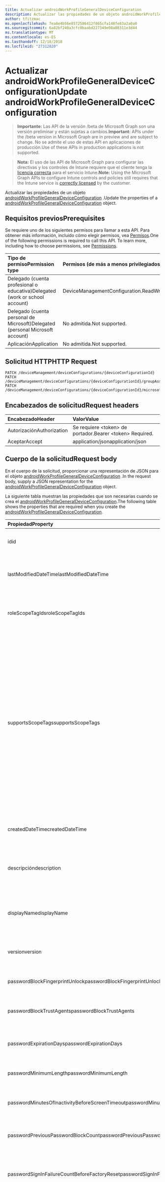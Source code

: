 ```yaml
---
title: Actualizar androidWorkProfileGeneralDeviceConfiguration
description: Actualizar las propiedades de un objeto androidWorkProfileGeneralDeviceConfiguration.
author: tfitzmac
ms.openlocfilehash: 7ea8e4b56e8572586412f865cfa148fe83a2a0a0
ms.sourcegitcommit: 6a82bf240a3cfc0baabd227349e08a08311e3d44
ms.translationtype: MT
ms.contentlocale: es-ES
ms.lasthandoff: 12/18/2018
ms.locfileid: "27312820"
---
```

# <a name="update-androidworkprofilegeneraldeviceconfiguration"></a><span data-ttu-id="ef90d-103">Actualizar androidWorkProfileGeneralDeviceConfiguration</span><span class="sxs-lookup"><span data-stu-id="ef90d-103">Update androidWorkProfileGeneralDeviceConfiguration</span></span>

> <span data-ttu-id="ef90d-104">**Importante:** Las API de la versión /beta de Microsoft Graph son una versión preliminar y están sujetas a cambios.</span><span class="sxs-lookup"><span data-stu-id="ef90d-104">**Important:** APIs under the /beta version in Microsoft Graph are in preview and are subject to change.</span></span> <span data-ttu-id="ef90d-105">No se admite el uso de estas API en aplicaciones de producción.</span><span class="sxs-lookup"><span data-stu-id="ef90d-105">Use of these APIs in production applications is not supported.</span></span>

> <span data-ttu-id="ef90d-106">**Nota:** El uso de las API de Microsoft Graph para configurar las directivas y los controles de Intune requiere que el cliente tenga la [licencia correcta](https://go.microsoft.com/fwlink/?linkid=839381) para el servicio Intune.</span><span class="sxs-lookup"><span data-stu-id="ef90d-106">**Note:** Using the Microsoft Graph APIs to configure Intune controls and policies still requires that the Intune service is [correctly licensed](https://go.microsoft.com/fwlink/?linkid=839381) by the customer.</span></span>

<span data-ttu-id="ef90d-107">Actualizar las propiedades de un objeto [androidWorkProfileGeneralDeviceConfiguration](../resources/intune-deviceconfig-androidworkprofilegeneraldeviceconfiguration.md) .</span><span class="sxs-lookup"><span data-stu-id="ef90d-107">Update the properties of a [androidWorkProfileGeneralDeviceConfiguration](../resources/intune-deviceconfig-androidworkprofilegeneraldeviceconfiguration.md) object.</span></span>
## <a name="prerequisites"></a><span data-ttu-id="ef90d-108">Requisitos previos</span><span class="sxs-lookup"><span data-stu-id="ef90d-108">Prerequisites</span></span>
<span data-ttu-id="ef90d-p102">Se requiere uno de los siguientes permisos para llamar a esta API. Para obtener más información, incluido cómo elegir permisos, vea [Permisos](/graph/permissions-reference).</span><span class="sxs-lookup"><span data-stu-id="ef90d-p102">One of the following permissions is required to call this API. To learn more, including how to choose permissions, see [Permissions](/graph/permissions-reference).</span></span>

|<span data-ttu-id="ef90d-111">Tipo de permiso</span><span class="sxs-lookup"><span data-stu-id="ef90d-111">Permission type</span></span>|<span data-ttu-id="ef90d-112">Permisos (de más a menos privilegiados)</span><span class="sxs-lookup"><span data-stu-id="ef90d-112">Permissions (from most to least privileged)</span></span>|
|:---|:---|
|<span data-ttu-id="ef90d-113">Delegado (cuenta profesional o educativa)</span><span class="sxs-lookup"><span data-stu-id="ef90d-113">Delegated (work or school account)</span></span>|<span data-ttu-id="ef90d-114">DeviceManagementConfiguration.ReadWrite.All</span><span class="sxs-lookup"><span data-stu-id="ef90d-114">DeviceManagementConfiguration.ReadWrite.All</span></span>|
|<span data-ttu-id="ef90d-115">Delegado (cuenta personal de Microsoft)</span><span class="sxs-lookup"><span data-stu-id="ef90d-115">Delegated (personal Microsoft account)</span></span>|<span data-ttu-id="ef90d-116">No admitida.</span><span class="sxs-lookup"><span data-stu-id="ef90d-116">Not supported.</span></span>|
|<span data-ttu-id="ef90d-117">Aplicación</span><span class="sxs-lookup"><span data-stu-id="ef90d-117">Application</span></span>|<span data-ttu-id="ef90d-118">No admitida.</span><span class="sxs-lookup"><span data-stu-id="ef90d-118">Not supported.</span></span>|

## <a name="http-request"></a><span data-ttu-id="ef90d-119">Solicitud HTTP</span><span class="sxs-lookup"><span data-stu-id="ef90d-119">HTTP Request</span></span>
<!-- {
  "blockType": "ignored"
}
-->
``` http
PATCH /deviceManagement/deviceConfigurations/{deviceConfigurationId}
PATCH /deviceManagement/deviceConfigurations/{deviceConfigurationId}/groupAssignments/{deviceConfigurationGroupAssignmentId}/deviceConfiguration
PATCH /deviceManagement/deviceConfigurations/{deviceConfigurationId}/microsoft.graph.windowsDomainJoinConfiguration/networkAccessConfigurations/{deviceConfigurationId}
```

## <a name="request-headers"></a><span data-ttu-id="ef90d-120">Encabezados de solicitud</span><span class="sxs-lookup"><span data-stu-id="ef90d-120">Request headers</span></span>
|<span data-ttu-id="ef90d-121">Encabezado</span><span class="sxs-lookup"><span data-stu-id="ef90d-121">Header</span></span>|<span data-ttu-id="ef90d-122">Valor</span><span class="sxs-lookup"><span data-stu-id="ef90d-122">Value</span></span>|
|:---|:---|
|<span data-ttu-id="ef90d-123">Autorización</span><span class="sxs-lookup"><span data-stu-id="ef90d-123">Authorization</span></span>|<span data-ttu-id="ef90d-124">Se requiere &lt;token&gt; de portador.</span><span class="sxs-lookup"><span data-stu-id="ef90d-124">Bearer &lt;token&gt; Required.</span></span>|
|<span data-ttu-id="ef90d-125">Aceptar</span><span class="sxs-lookup"><span data-stu-id="ef90d-125">Accept</span></span>|<span data-ttu-id="ef90d-126">application/json</span><span class="sxs-lookup"><span data-stu-id="ef90d-126">application/json</span></span>|

## <a name="request-body"></a><span data-ttu-id="ef90d-127">Cuerpo de la solicitud</span><span class="sxs-lookup"><span data-stu-id="ef90d-127">Request body</span></span>
<span data-ttu-id="ef90d-128">En el cuerpo de la solicitud, proporcionar una representación de JSON para el objeto [androidWorkProfileGeneralDeviceConfiguration](../resources/intune-deviceconfig-androidworkprofilegeneraldeviceconfiguration.md) .</span><span class="sxs-lookup"><span data-stu-id="ef90d-128">In the request body, supply a JSON representation for the [androidWorkProfileGeneralDeviceConfiguration](../resources/intune-deviceconfig-androidworkprofilegeneraldeviceconfiguration.md) object.</span></span>

<span data-ttu-id="ef90d-129">La siguiente tabla muestran las propiedades que son necesarias cuando se crea el [androidWorkProfileGeneralDeviceConfiguration](../resources/intune-deviceconfig-androidworkprofilegeneraldeviceconfiguration.md).</span><span class="sxs-lookup"><span data-stu-id="ef90d-129">The following table shows the properties that are required when you create the [androidWorkProfileGeneralDeviceConfiguration](../resources/intune-deviceconfig-androidworkprofilegeneraldeviceconfiguration.md).</span></span>

|<span data-ttu-id="ef90d-130">Propiedad</span><span class="sxs-lookup"><span data-stu-id="ef90d-130">Property</span></span>|<span data-ttu-id="ef90d-131">Tipo</span><span class="sxs-lookup"><span data-stu-id="ef90d-131">Type</span></span>|<span data-ttu-id="ef90d-132">Descripción</span><span class="sxs-lookup"><span data-stu-id="ef90d-132">Description</span></span>|
|:---|:---|:---|
|<span data-ttu-id="ef90d-133">id</span><span class="sxs-lookup"><span data-stu-id="ef90d-133">id</span></span>|<span data-ttu-id="ef90d-134">String</span><span class="sxs-lookup"><span data-stu-id="ef90d-134">String</span></span>|<span data-ttu-id="ef90d-135">Clave de la entidad.</span><span class="sxs-lookup"><span data-stu-id="ef90d-135">Key of the entity.</span></span> <span data-ttu-id="ef90d-136">Heredado de [deviceConfiguration](../resources/intune-deviceconfig-deviceconfiguration.md)</span><span class="sxs-lookup"><span data-stu-id="ef90d-136">Inherited from [deviceConfiguration](../resources/intune-deviceconfig-deviceconfiguration.md)</span></span>|
|<span data-ttu-id="ef90d-137">lastModifiedDateTime</span><span class="sxs-lookup"><span data-stu-id="ef90d-137">lastModifiedDateTime</span></span>|<span data-ttu-id="ef90d-138">DateTimeOffset</span><span class="sxs-lookup"><span data-stu-id="ef90d-138">DateTimeOffset</span></span>|<span data-ttu-id="ef90d-139">Fecha y hora en la que se modificó el objeto por última vez.</span><span class="sxs-lookup"><span data-stu-id="ef90d-139">DateTime the object was last modified.</span></span> <span data-ttu-id="ef90d-140">Heredado de [deviceConfiguration](../resources/intune-deviceconfig-deviceconfiguration.md)</span><span class="sxs-lookup"><span data-stu-id="ef90d-140">Inherited from [deviceConfiguration](../resources/intune-deviceconfig-deviceconfiguration.md)</span></span>|
|<span data-ttu-id="ef90d-141">roleScopeTagIds</span><span class="sxs-lookup"><span data-stu-id="ef90d-141">roleScopeTagIds</span></span>|<span data-ttu-id="ef90d-142">Colección String</span><span class="sxs-lookup"><span data-stu-id="ef90d-142">String collection</span></span>|<span data-ttu-id="ef90d-143">Lista de etiquetas de ámbito para esta instancia de entidad.</span><span class="sxs-lookup"><span data-stu-id="ef90d-143">List of Scope Tags for this Entity instance.</span></span> <span data-ttu-id="ef90d-144">Heredado de [deviceConfiguration](../resources/intune-deviceconfig-deviceconfiguration.md)</span><span class="sxs-lookup"><span data-stu-id="ef90d-144">Inherited from [deviceConfiguration](../resources/intune-deviceconfig-deviceconfiguration.md)</span></span>|
|<span data-ttu-id="ef90d-145">supportsScopeTags</span><span class="sxs-lookup"><span data-stu-id="ef90d-145">supportsScopeTags</span></span>|<span data-ttu-id="ef90d-146">Boolean</span><span class="sxs-lookup"><span data-stu-id="ef90d-146">Boolean</span></span>|<span data-ttu-id="ef90d-147">Indica si la configuración del dispositivo subyacente admite la asignación de etiquetas de ámbito.</span><span class="sxs-lookup"><span data-stu-id="ef90d-147">Indicates whether or not the underlying Device Configuration supports the assignment of scope tags.</span></span> <span data-ttu-id="ef90d-148">No se permite la asignación a la propiedad ScopeTags cuando este valor es false y entidades no estará visibles para los usuarios con ámbito.</span><span class="sxs-lookup"><span data-stu-id="ef90d-148">Assigning to the ScopeTags property is not allowed when this value is false and entities will not be visible to scoped users.</span></span> <span data-ttu-id="ef90d-149">Esto se produce para las directivas de heredado creadas en Silverlight y se puede resolver por eliminar y volver a crear la directiva en el Portal de Azure.</span><span class="sxs-lookup"><span data-stu-id="ef90d-149">This occurs for Legacy policies created in Silverlight and can be resolved by deleting and recreating the policy in the Azure Portal.</span></span> <span data-ttu-id="ef90d-150">Esta propiedad es de sólo lectura.</span><span class="sxs-lookup"><span data-stu-id="ef90d-150">This property is read-only.</span></span> <span data-ttu-id="ef90d-151">Heredado de [deviceConfiguration](../resources/intune-deviceconfig-deviceconfiguration.md)</span><span class="sxs-lookup"><span data-stu-id="ef90d-151">Inherited from [deviceConfiguration](../resources/intune-deviceconfig-deviceconfiguration.md)</span></span>|
|<span data-ttu-id="ef90d-152">createdDateTime</span><span class="sxs-lookup"><span data-stu-id="ef90d-152">createdDateTime</span></span>|<span data-ttu-id="ef90d-153">DateTimeOffset</span><span class="sxs-lookup"><span data-stu-id="ef90d-153">DateTimeOffset</span></span>|<span data-ttu-id="ef90d-154">Fecha y hora en la que se creó el objeto.</span><span class="sxs-lookup"><span data-stu-id="ef90d-154">DateTime the object was created.</span></span> <span data-ttu-id="ef90d-155">Heredado de [deviceConfiguration](../resources/intune-deviceconfig-deviceconfiguration.md)</span><span class="sxs-lookup"><span data-stu-id="ef90d-155">Inherited from [deviceConfiguration](../resources/intune-deviceconfig-deviceconfiguration.md)</span></span>|
|<span data-ttu-id="ef90d-156">descripción</span><span class="sxs-lookup"><span data-stu-id="ef90d-156">description</span></span>|<span data-ttu-id="ef90d-157">String</span><span class="sxs-lookup"><span data-stu-id="ef90d-157">String</span></span>|<span data-ttu-id="ef90d-158">Descripción proporcionada por el administrador de la configuración del dispositivo.</span><span class="sxs-lookup"><span data-stu-id="ef90d-158">Admin provided description of the Device Configuration.</span></span> <span data-ttu-id="ef90d-159">Heredado de [deviceConfiguration](../resources/intune-deviceconfig-deviceconfiguration.md)</span><span class="sxs-lookup"><span data-stu-id="ef90d-159">Inherited from [deviceConfiguration](../resources/intune-deviceconfig-deviceconfiguration.md)</span></span>|
|<span data-ttu-id="ef90d-160">displayName</span><span class="sxs-lookup"><span data-stu-id="ef90d-160">displayName</span></span>|<span data-ttu-id="ef90d-161">String</span><span class="sxs-lookup"><span data-stu-id="ef90d-161">String</span></span>|<span data-ttu-id="ef90d-162">Nombre proporcionado por el administrador de la configuración del dispositivo.</span><span class="sxs-lookup"><span data-stu-id="ef90d-162">Admin provided name of the device configuration.</span></span> <span data-ttu-id="ef90d-163">Heredado de [deviceConfiguration](../resources/intune-deviceconfig-deviceconfiguration.md)</span><span class="sxs-lookup"><span data-stu-id="ef90d-163">Inherited from [deviceConfiguration](../resources/intune-deviceconfig-deviceconfiguration.md)</span></span>|
|<span data-ttu-id="ef90d-164">version</span><span class="sxs-lookup"><span data-stu-id="ef90d-164">version</span></span>|<span data-ttu-id="ef90d-165">Int32</span><span class="sxs-lookup"><span data-stu-id="ef90d-165">Int32</span></span>|<span data-ttu-id="ef90d-166">Versión de la configuración del dispositivo.</span><span class="sxs-lookup"><span data-stu-id="ef90d-166">Version of the device configuration.</span></span> <span data-ttu-id="ef90d-167">Heredado de [deviceConfiguration](../resources/intune-deviceconfig-deviceconfiguration.md)</span><span class="sxs-lookup"><span data-stu-id="ef90d-167">Inherited from [deviceConfiguration](../resources/intune-deviceconfig-deviceconfiguration.md)</span></span>|
|<span data-ttu-id="ef90d-168">passwordBlockFingerprintUnlock</span><span class="sxs-lookup"><span data-stu-id="ef90d-168">passwordBlockFingerprintUnlock</span></span>|<span data-ttu-id="ef90d-169">Booleano</span><span class="sxs-lookup"><span data-stu-id="ef90d-169">Boolean</span></span>|<span data-ttu-id="ef90d-170">Indica si se va a impedir el desbloqueo por huella dactilar.</span><span class="sxs-lookup"><span data-stu-id="ef90d-170">Indicates whether or not to block fingerprint unlock.</span></span>|
|<span data-ttu-id="ef90d-171">passwordBlockTrustAgents</span><span class="sxs-lookup"><span data-stu-id="ef90d-171">passwordBlockTrustAgents</span></span>|<span data-ttu-id="ef90d-172">Boolean</span><span class="sxs-lookup"><span data-stu-id="ef90d-172">Boolean</span></span>|<span data-ttu-id="ef90d-173">Indica si se van a bloquear Smart Lock y otros agentes de confianza.</span><span class="sxs-lookup"><span data-stu-id="ef90d-173">Indicates whether or not to block Smart Lock and other trust agents.</span></span>|
|<span data-ttu-id="ef90d-174">passwordExpirationDays</span><span class="sxs-lookup"><span data-stu-id="ef90d-174">passwordExpirationDays</span></span>|<span data-ttu-id="ef90d-175">Int32</span><span class="sxs-lookup"><span data-stu-id="ef90d-175">Int32</span></span>|<span data-ttu-id="ef90d-176">Número de días antes de que expire la contraseña.</span><span class="sxs-lookup"><span data-stu-id="ef90d-176">Number of days before the password expires.</span></span> <span data-ttu-id="ef90d-177">Valores válidos de 1 a 365</span><span class="sxs-lookup"><span data-stu-id="ef90d-177">Valid values 1 to 365</span></span>|
|<span data-ttu-id="ef90d-178">passwordMinimumLength</span><span class="sxs-lookup"><span data-stu-id="ef90d-178">passwordMinimumLength</span></span>|<span data-ttu-id="ef90d-179">Int32</span><span class="sxs-lookup"><span data-stu-id="ef90d-179">Int32</span></span>|<span data-ttu-id="ef90d-180">Longitud mínima de las contraseñas.</span><span class="sxs-lookup"><span data-stu-id="ef90d-180">Minimum length of passwords.</span></span> <span data-ttu-id="ef90d-181">Valores válidos de 4 a 16</span><span class="sxs-lookup"><span data-stu-id="ef90d-181">Valid values 4 to 16</span></span>|
|<span data-ttu-id="ef90d-182">passwordMinutesOfInactivityBeforeScreenTimeout</span><span class="sxs-lookup"><span data-stu-id="ef90d-182">passwordMinutesOfInactivityBeforeScreenTimeout</span></span>|<span data-ttu-id="ef90d-183">Int32</span><span class="sxs-lookup"><span data-stu-id="ef90d-183">Int32</span></span>|<span data-ttu-id="ef90d-184">Minutos de inactividad antes de que se agote el tiempo de espera de la pantalla.</span><span class="sxs-lookup"><span data-stu-id="ef90d-184">Minutes of inactivity before the screen times out.</span></span>|
|<span data-ttu-id="ef90d-185">passwordPreviousPasswordBlockCount</span><span class="sxs-lookup"><span data-stu-id="ef90d-185">passwordPreviousPasswordBlockCount</span></span>|<span data-ttu-id="ef90d-186">Int32</span><span class="sxs-lookup"><span data-stu-id="ef90d-186">Int32</span></span>|<span data-ttu-id="ef90d-187">Número de contraseñas anteriores que bloquear.</span><span class="sxs-lookup"><span data-stu-id="ef90d-187">Number of previous passwords to block.</span></span> <span data-ttu-id="ef90d-188">Valores válidos de 0 a 24</span><span class="sxs-lookup"><span data-stu-id="ef90d-188">Valid values 0 to 24</span></span>|
|<span data-ttu-id="ef90d-189">passwordSignInFailureCountBeforeFactoryReset</span><span class="sxs-lookup"><span data-stu-id="ef90d-189">passwordSignInFailureCountBeforeFactoryReset</span></span>|<span data-ttu-id="ef90d-190">Int32</span><span class="sxs-lookup"><span data-stu-id="ef90d-190">Int32</span></span>|<span data-ttu-id="ef90d-191">Número de errores de inicio de sesión permitidos antes del restablecimiento de fábrica.</span><span class="sxs-lookup"><span data-stu-id="ef90d-191">Number of sign in failures allowed before factory reset.</span></span> <span data-ttu-id="ef90d-192">Valores válidos de 4 a 11</span><span class="sxs-lookup"><span data-stu-id="ef90d-192">Valid values 4 to 11</span></span>|
|<span data-ttu-id="ef90d-193">passwordRequiredType</span><span class="sxs-lookup"><span data-stu-id="ef90d-193">passwordRequiredType</span></span>|[<span data-ttu-id="ef90d-194">androidWorkProfileRequiredPasswordType</span><span class="sxs-lookup"><span data-stu-id="ef90d-194">androidWorkProfileRequiredPasswordType</span></span>](../resources/intune-deviceconfig-androidworkprofilerequiredpasswordtype.md)|<span data-ttu-id="ef90d-195">Tipo de contraseña que es necesario.</span><span class="sxs-lookup"><span data-stu-id="ef90d-195">Type of password that is required.</span></span> <span data-ttu-id="ef90d-196">Los valores posibles son: `deviceDefault`, `lowSecurityBiometric`, `required`, `atLeastNumeric`, `numericComplex`, `atLeastAlphabetic`, `atLeastAlphanumeric` y `alphanumericWithSymbols`.</span><span class="sxs-lookup"><span data-stu-id="ef90d-196">Possible values are: `deviceDefault`, `lowSecurityBiometric`, `required`, `atLeastNumeric`, `numericComplex`, `atLeastAlphabetic`, `atLeastAlphanumeric`, `alphanumericWithSymbols`.</span></span>|
|<span data-ttu-id="ef90d-197">workProfileDataSharingType</span><span class="sxs-lookup"><span data-stu-id="ef90d-197">workProfileDataSharingType</span></span>|[<span data-ttu-id="ef90d-198">androidWorkProfileCrossProfileDataSharingType</span><span class="sxs-lookup"><span data-stu-id="ef90d-198">androidWorkProfileCrossProfileDataSharingType</span></span>](../resources/intune-deviceconfig-androidworkprofilecrossprofiledatasharingtype.md)|<span data-ttu-id="ef90d-199">Tipo de datos de uso compartido está permitido.</span><span class="sxs-lookup"><span data-stu-id="ef90d-199">Type of data sharing that is allowed.</span></span> <span data-ttu-id="ef90d-200">Los valores posibles son: `deviceDefault`, `preventAny`, `allowPersonalToWork` y `noRestrictions`.</span><span class="sxs-lookup"><span data-stu-id="ef90d-200">Possible values are: `deviceDefault`, `preventAny`, `allowPersonalToWork`, `noRestrictions`.</span></span>|
|<span data-ttu-id="ef90d-201">workProfileBlockNotificationsWhileDeviceLocked</span><span class="sxs-lookup"><span data-stu-id="ef90d-201">workProfileBlockNotificationsWhileDeviceLocked</span></span>|<span data-ttu-id="ef90d-202">Boolean</span><span class="sxs-lookup"><span data-stu-id="ef90d-202">Boolean</span></span>|<span data-ttu-id="ef90d-203">Indica si se deben bloquear las notificaciones al dispositivo bloqueado.</span><span class="sxs-lookup"><span data-stu-id="ef90d-203">Indicates whether or not to block notifications while device locked.</span></span>|
|<span data-ttu-id="ef90d-204">workProfileBlockAddingAccounts</span><span class="sxs-lookup"><span data-stu-id="ef90d-204">workProfileBlockAddingAccounts</span></span>|<span data-ttu-id="ef90d-205">Boolean</span><span class="sxs-lookup"><span data-stu-id="ef90d-205">Boolean</span></span>|<span data-ttu-id="ef90d-206">Impedir que los usuarios agregar o quitar cuentas en el perfil de trabajo.</span><span class="sxs-lookup"><span data-stu-id="ef90d-206">Block users from adding/removing accounts in work profile.</span></span>|
|<span data-ttu-id="ef90d-207">workProfileBluetoothEnableContactSharing</span><span class="sxs-lookup"><span data-stu-id="ef90d-207">workProfileBluetoothEnableContactSharing</span></span>|<span data-ttu-id="ef90d-208">Boolean</span><span class="sxs-lookup"><span data-stu-id="ef90d-208">Boolean</span></span>|<span data-ttu-id="ef90d-209">Permitir que los dispositivos bluetooth tener acceso a los contactos de la empresa.</span><span class="sxs-lookup"><span data-stu-id="ef90d-209">Allow bluetooth devices to access enterprise contacts.</span></span>|
|<span data-ttu-id="ef90d-210">workProfileBlockScreenCapture</span><span class="sxs-lookup"><span data-stu-id="ef90d-210">workProfileBlockScreenCapture</span></span>|<span data-ttu-id="ef90d-211">Boolean</span><span class="sxs-lookup"><span data-stu-id="ef90d-211">Boolean</span></span>|<span data-ttu-id="ef90d-212">Captura de pantalla de bloque en el perfil de trabajo.</span><span class="sxs-lookup"><span data-stu-id="ef90d-212">Block screen capture in work profile.</span></span>|
|<span data-ttu-id="ef90d-213">workProfileBlockCrossProfileCallerId</span><span class="sxs-lookup"><span data-stu-id="ef90d-213">workProfileBlockCrossProfileCallerId</span></span>|<span data-ttu-id="ef90d-214">Boolean</span><span class="sxs-lookup"><span data-stu-id="ef90d-214">Boolean</span></span>|<span data-ttu-id="ef90d-215">Identificador de autor de la llamada de perfil bloque para mostrar trabajo en perfil personal.</span><span class="sxs-lookup"><span data-stu-id="ef90d-215">Block display work profile caller ID in personal profile.</span></span>|
|<span data-ttu-id="ef90d-216">workProfileBlockCamera</span><span class="sxs-lookup"><span data-stu-id="ef90d-216">workProfileBlockCamera</span></span>|<span data-ttu-id="ef90d-217">Boolean</span><span class="sxs-lookup"><span data-stu-id="ef90d-217">Boolean</span></span>|<span data-ttu-id="ef90d-218">Cámara de perfil de trabajo de bloque.</span><span class="sxs-lookup"><span data-stu-id="ef90d-218">Block work profile camera.</span></span>|
|<span data-ttu-id="ef90d-219">workProfileBlockCrossProfileContactsSearch</span><span class="sxs-lookup"><span data-stu-id="ef90d-219">workProfileBlockCrossProfileContactsSearch</span></span>|<span data-ttu-id="ef90d-220">Boolean</span><span class="sxs-lookup"><span data-stu-id="ef90d-220">Boolean</span></span>|<span data-ttu-id="ef90d-221">Disponibilidad de los contactos del perfil de trabajo bloque en perfil personal.</span><span class="sxs-lookup"><span data-stu-id="ef90d-221">Block work profile contacts availability in personal profile.</span></span>|
|<span data-ttu-id="ef90d-222">workProfileBlockCrossProfileCopyPaste</span><span class="sxs-lookup"><span data-stu-id="ef90d-222">workProfileBlockCrossProfileCopyPaste</span></span>|<span data-ttu-id="ef90d-223">Boolean</span><span class="sxs-lookup"><span data-stu-id="ef90d-223">Boolean</span></span>|<span data-ttu-id="ef90d-224">Valor booleano que indica si la opción no permitir la entre perfil copiado y pegado está habilitado.</span><span class="sxs-lookup"><span data-stu-id="ef90d-224">Boolean that indicates if the setting disallow cross profile copy/paste is enabled.</span></span>|
|<span data-ttu-id="ef90d-225">workProfileDefaultAppPermissionPolicy</span><span class="sxs-lookup"><span data-stu-id="ef90d-225">workProfileDefaultAppPermissionPolicy</span></span>|[<span data-ttu-id="ef90d-226">androidWorkProfileDefaultAppPermissionPolicyType</span><span class="sxs-lookup"><span data-stu-id="ef90d-226">androidWorkProfileDefaultAppPermissionPolicyType</span></span>](../resources/intune-deviceconfig-androidworkprofiledefaultapppermissionpolicytype.md)|<span data-ttu-id="ef90d-227">Tipo de contraseña que es necesario.</span><span class="sxs-lookup"><span data-stu-id="ef90d-227">Type of password that is required.</span></span> <span data-ttu-id="ef90d-228">Los valores posibles son: `deviceDefault`, `prompt`, `autoGrant` y `autoDeny`.</span><span class="sxs-lookup"><span data-stu-id="ef90d-228">Possible values are: `deviceDefault`, `prompt`, `autoGrant`, `autoDeny`.</span></span>|
|<span data-ttu-id="ef90d-229">workProfilePasswordBlockFingerprintUnlock</span><span class="sxs-lookup"><span data-stu-id="ef90d-229">workProfilePasswordBlockFingerprintUnlock</span></span>|<span data-ttu-id="ef90d-230">Boolean</span><span class="sxs-lookup"><span data-stu-id="ef90d-230">Boolean</span></span>|<span data-ttu-id="ef90d-231">Indica si se deben bloquear la huella digital de desbloqueo para el perfil de trabajo.</span><span class="sxs-lookup"><span data-stu-id="ef90d-231">Indicates whether or not to block fingerprint unlock for work profile.</span></span>|
|<span data-ttu-id="ef90d-232">workProfilePasswordBlockTrustAgents</span><span class="sxs-lookup"><span data-stu-id="ef90d-232">workProfilePasswordBlockTrustAgents</span></span>|<span data-ttu-id="ef90d-233">Boolean</span><span class="sxs-lookup"><span data-stu-id="ef90d-233">Boolean</span></span>|<span data-ttu-id="ef90d-234">Indica si se deben bloquear bloqueo inteligentes y otros agentes de confianza para el perfil de trabajo.</span><span class="sxs-lookup"><span data-stu-id="ef90d-234">Indicates whether or not to block Smart Lock and other trust agents for work profile.</span></span>|
|<span data-ttu-id="ef90d-235">workProfilePasswordExpirationDays</span><span class="sxs-lookup"><span data-stu-id="ef90d-235">workProfilePasswordExpirationDays</span></span>|<span data-ttu-id="ef90d-236">Int32</span><span class="sxs-lookup"><span data-stu-id="ef90d-236">Int32</span></span>|<span data-ttu-id="ef90d-237">Expira el número de días antes de la contraseña de perfil de trabajo.</span><span class="sxs-lookup"><span data-stu-id="ef90d-237">Number of days before the work profile password expires.</span></span> <span data-ttu-id="ef90d-238">Valores válidos de 1 a 365</span><span class="sxs-lookup"><span data-stu-id="ef90d-238">Valid values 1 to 365</span></span>|
|<span data-ttu-id="ef90d-239">workProfilePasswordMinimumLength</span><span class="sxs-lookup"><span data-stu-id="ef90d-239">workProfilePasswordMinimumLength</span></span>|<span data-ttu-id="ef90d-240">Int32</span><span class="sxs-lookup"><span data-stu-id="ef90d-240">Int32</span></span>|<span data-ttu-id="ef90d-241">Longitud mínima de contraseña de perfil de trabajo.</span><span class="sxs-lookup"><span data-stu-id="ef90d-241">Minimum length of work profile password.</span></span> <span data-ttu-id="ef90d-242">Valores válidos de 4 a 16</span><span class="sxs-lookup"><span data-stu-id="ef90d-242">Valid values 4 to 16</span></span>|
|<span data-ttu-id="ef90d-243">workProfilePasswordMinNumericCharacters</span><span class="sxs-lookup"><span data-stu-id="ef90d-243">workProfilePasswordMinNumericCharacters</span></span>|<span data-ttu-id="ef90d-244">Int32</span><span class="sxs-lookup"><span data-stu-id="ef90d-244">Int32</span></span>|<span data-ttu-id="ef90d-245">Nº mínimo de caracteres numéricos que requiere en contraseña de perfil de trabajo.</span><span class="sxs-lookup"><span data-stu-id="ef90d-245">Minimum # of numeric characters required in work profile password.</span></span> <span data-ttu-id="ef90d-246">Valores válidos de 1 a 10</span><span class="sxs-lookup"><span data-stu-id="ef90d-246">Valid values 1 to 10</span></span>|
|<span data-ttu-id="ef90d-247">workProfilePasswordMinNonLetterCharacters</span><span class="sxs-lookup"><span data-stu-id="ef90d-247">workProfilePasswordMinNonLetterCharacters</span></span>|<span data-ttu-id="ef90d-248">Int32</span><span class="sxs-lookup"><span data-stu-id="ef90d-248">Int32</span></span>|<span data-ttu-id="ef90d-249">Nº mínimo de caracteres que no sea una letra requeridas contraseña de perfil de trabajo.</span><span class="sxs-lookup"><span data-stu-id="ef90d-249">Minimum # of non-letter characters required in work profile password.</span></span> <span data-ttu-id="ef90d-250">Valores válidos de 1 a 10</span><span class="sxs-lookup"><span data-stu-id="ef90d-250">Valid values 1 to 10</span></span>|
|<span data-ttu-id="ef90d-251">workProfilePasswordMinLetterCharacters</span><span class="sxs-lookup"><span data-stu-id="ef90d-251">workProfilePasswordMinLetterCharacters</span></span>|<span data-ttu-id="ef90d-252">Int32</span><span class="sxs-lookup"><span data-stu-id="ef90d-252">Int32</span></span>|<span data-ttu-id="ef90d-253">Nº mínimo de caracteres de letra requeridas contraseña de perfil de trabajo.</span><span class="sxs-lookup"><span data-stu-id="ef90d-253">Minimum # of letter characters required in work profile password.</span></span> <span data-ttu-id="ef90d-254">Valores válidos de 1 a 10</span><span class="sxs-lookup"><span data-stu-id="ef90d-254">Valid values 1 to 10</span></span>|
|<span data-ttu-id="ef90d-255">workProfilePasswordMinLowerCaseCharacters</span><span class="sxs-lookup"><span data-stu-id="ef90d-255">workProfilePasswordMinLowerCaseCharacters</span></span>|<span data-ttu-id="ef90d-256">Int32</span><span class="sxs-lookup"><span data-stu-id="ef90d-256">Int32</span></span>|<span data-ttu-id="ef90d-257">Nº mínimo de caracteres minúsculas requeridas contraseña de perfil de trabajo.</span><span class="sxs-lookup"><span data-stu-id="ef90d-257">Minimum # of lower-case characters required in work profile password.</span></span> <span data-ttu-id="ef90d-258">Valores válidos de 1 a 10</span><span class="sxs-lookup"><span data-stu-id="ef90d-258">Valid values 1 to 10</span></span>|
|<span data-ttu-id="ef90d-259">workProfilePasswordMinUpperCaseCharacters</span><span class="sxs-lookup"><span data-stu-id="ef90d-259">workProfilePasswordMinUpperCaseCharacters</span></span>|<span data-ttu-id="ef90d-260">Int32</span><span class="sxs-lookup"><span data-stu-id="ef90d-260">Int32</span></span>|<span data-ttu-id="ef90d-261">Nº mínimo de caracteres en mayúsculas requeridas contraseña de perfil de trabajo.</span><span class="sxs-lookup"><span data-stu-id="ef90d-261">Minimum # of upper-case characters required in work profile password.</span></span> <span data-ttu-id="ef90d-262">Valores válidos de 1 a 10</span><span class="sxs-lookup"><span data-stu-id="ef90d-262">Valid values 1 to 10</span></span>|
|<span data-ttu-id="ef90d-263">workProfilePasswordMinSymbolCharacters</span><span class="sxs-lookup"><span data-stu-id="ef90d-263">workProfilePasswordMinSymbolCharacters</span></span>|<span data-ttu-id="ef90d-264">Int32</span><span class="sxs-lookup"><span data-stu-id="ef90d-264">Int32</span></span>|<span data-ttu-id="ef90d-265">Nº mínimo de símbolos requeridas contraseña de perfil de trabajo.</span><span class="sxs-lookup"><span data-stu-id="ef90d-265">Minimum # of symbols required in work profile password.</span></span> <span data-ttu-id="ef90d-266">Valores válidos de 1 a 10</span><span class="sxs-lookup"><span data-stu-id="ef90d-266">Valid values 1 to 10</span></span>|
|<span data-ttu-id="ef90d-267">workProfilePasswordMinutesOfInactivityBeforeScreenTimeout</span><span class="sxs-lookup"><span data-stu-id="ef90d-267">workProfilePasswordMinutesOfInactivityBeforeScreenTimeout</span></span>|<span data-ttu-id="ef90d-268">Int32</span><span class="sxs-lookup"><span data-stu-id="ef90d-268">Int32</span></span>|<span data-ttu-id="ef90d-269">Minutos de inactividad antes de que se agote el tiempo de espera de la pantalla.</span><span class="sxs-lookup"><span data-stu-id="ef90d-269">Minutes of inactivity before the screen times out.</span></span>|
|<span data-ttu-id="ef90d-270">workProfilePasswordPreviousPasswordBlockCount</span><span class="sxs-lookup"><span data-stu-id="ef90d-270">workProfilePasswordPreviousPasswordBlockCount</span></span>|<span data-ttu-id="ef90d-271">Int32</span><span class="sxs-lookup"><span data-stu-id="ef90d-271">Int32</span></span>|<span data-ttu-id="ef90d-272">Número de contraseñas de perfil de trabajo anterior a bloquear.</span><span class="sxs-lookup"><span data-stu-id="ef90d-272">Number of previous work profile passwords to block.</span></span> <span data-ttu-id="ef90d-273">Valores válidos de 0 a 24</span><span class="sxs-lookup"><span data-stu-id="ef90d-273">Valid values 0 to 24</span></span>|
|<span data-ttu-id="ef90d-274">workProfilePasswordSignInFailureCountBeforeFactoryReset</span><span class="sxs-lookup"><span data-stu-id="ef90d-274">workProfilePasswordSignInFailureCountBeforeFactoryReset</span></span>|<span data-ttu-id="ef90d-275">Int32</span><span class="sxs-lookup"><span data-stu-id="ef90d-275">Int32</span></span>|<span data-ttu-id="ef90d-276">Número de errores permitidos antes de que se ha quitado el perfil de trabajo y todos los datos corporativos eliminados de inicio de sesión.</span><span class="sxs-lookup"><span data-stu-id="ef90d-276">Number of sign in failures allowed before work profile is removed and all corporate data deleted.</span></span> <span data-ttu-id="ef90d-277">Valores válidos de 4 a 11</span><span class="sxs-lookup"><span data-stu-id="ef90d-277">Valid values 4 to 11</span></span>|
|<span data-ttu-id="ef90d-278">workProfilePasswordRequiredType</span><span class="sxs-lookup"><span data-stu-id="ef90d-278">workProfilePasswordRequiredType</span></span>|[<span data-ttu-id="ef90d-279">androidWorkProfileRequiredPasswordType</span><span class="sxs-lookup"><span data-stu-id="ef90d-279">androidWorkProfileRequiredPasswordType</span></span>](../resources/intune-deviceconfig-androidworkprofilerequiredpasswordtype.md)|<span data-ttu-id="ef90d-280">Tipo de contraseña de perfil de trabajo que se requiere.</span><span class="sxs-lookup"><span data-stu-id="ef90d-280">Type of work profile password that is required.</span></span> <span data-ttu-id="ef90d-281">Los valores posibles son: `deviceDefault`, `lowSecurityBiometric`, `required`, `atLeastNumeric`, `numericComplex`, `atLeastAlphabetic`, `atLeastAlphanumeric` y `alphanumericWithSymbols`.</span><span class="sxs-lookup"><span data-stu-id="ef90d-281">Possible values are: `deviceDefault`, `lowSecurityBiometric`, `required`, `atLeastNumeric`, `numericComplex`, `atLeastAlphabetic`, `atLeastAlphanumeric`, `alphanumericWithSymbols`.</span></span>|
|<span data-ttu-id="ef90d-282">workProfileRequirePassword</span><span class="sxs-lookup"><span data-stu-id="ef90d-282">workProfileRequirePassword</span></span>|<span data-ttu-id="ef90d-283">Boolean</span><span class="sxs-lookup"><span data-stu-id="ef90d-283">Boolean</span></span>|<span data-ttu-id="ef90d-284">Se requiere contraseña o no para el perfil de trabajo</span><span class="sxs-lookup"><span data-stu-id="ef90d-284">Password is required or not for work profile</span></span>|
|<span data-ttu-id="ef90d-285">securityRequireVerifyApps</span><span class="sxs-lookup"><span data-stu-id="ef90d-285">securityRequireVerifyApps</span></span>|<span data-ttu-id="ef90d-286">Boolean</span><span class="sxs-lookup"><span data-stu-id="ef90d-286">Boolean</span></span>|<span data-ttu-id="ef90d-287">Exigir que la característica Verificar aplicaciones de Android esté activada.</span><span class="sxs-lookup"><span data-stu-id="ef90d-287">Require the Android Verify apps feature is turned on.</span></span>|
|<span data-ttu-id="ef90d-288">vpnAlwaysOnPackageIdentifier</span><span class="sxs-lookup"><span data-stu-id="ef90d-288">vpnAlwaysOnPackageIdentifier</span></span>|<span data-ttu-id="ef90d-289">String</span><span class="sxs-lookup"><span data-stu-id="ef90d-289">String</span></span>|<span data-ttu-id="ef90d-290">Habilitar el modo de bloqueo para siempre en VPN.</span><span class="sxs-lookup"><span data-stu-id="ef90d-290">Enable lockdown mode for always-on VPN.</span></span>|
|<span data-ttu-id="ef90d-291">vpnEnableAlwaysOnLockdownMode</span><span class="sxs-lookup"><span data-stu-id="ef90d-291">vpnEnableAlwaysOnLockdownMode</span></span>|<span data-ttu-id="ef90d-292">Boolean</span><span class="sxs-lookup"><span data-stu-id="ef90d-292">Boolean</span></span>|<span data-ttu-id="ef90d-293">Habilitar el modo de bloqueo para siempre en VPN.</span><span class="sxs-lookup"><span data-stu-id="ef90d-293">Enable lockdown mode for always-on VPN.</span></span>|



## <a name="response"></a><span data-ttu-id="ef90d-294">Respuesta</span><span class="sxs-lookup"><span data-stu-id="ef90d-294">Response</span></span>
<span data-ttu-id="ef90d-295">Si tiene éxito, este método devuelve una `200 OK` código de respuesta y un objeto actualizado [androidWorkProfileGeneralDeviceConfiguration](../resources/intune-deviceconfig-androidworkprofilegeneraldeviceconfiguration.md) en el cuerpo de la respuesta.</span><span class="sxs-lookup"><span data-stu-id="ef90d-295">If successful, this method returns a `200 OK` response code and an updated [androidWorkProfileGeneralDeviceConfiguration](../resources/intune-deviceconfig-androidworkprofilegeneraldeviceconfiguration.md) object in the response body.</span></span>

## <a name="example"></a><span data-ttu-id="ef90d-296">Ejemplo</span><span class="sxs-lookup"><span data-stu-id="ef90d-296">Example</span></span>
### <a name="request"></a><span data-ttu-id="ef90d-297">Solicitud</span><span class="sxs-lookup"><span data-stu-id="ef90d-297">Request</span></span>
<span data-ttu-id="ef90d-298">Aquí tiene un ejemplo de la solicitud.</span><span class="sxs-lookup"><span data-stu-id="ef90d-298">Here is an example of the request.</span></span>
``` http
PATCH https://graph.microsoft.com/beta/deviceManagement/deviceConfigurations/{deviceConfigurationId}
Content-type: application/json
Content-length: 2023

{
  "lastModifiedDateTime": "2017-01-01T00:00:35.1329464-08:00",
  "roleScopeTagIds": [
    "Role Scope Tag Ids value"
  ],
  "supportsScopeTags": true,
  "description": "Description value",
  "displayName": "Display Name value",
  "version": 7,
  "passwordBlockFingerprintUnlock": true,
  "passwordBlockTrustAgents": true,
  "passwordExpirationDays": 6,
  "passwordMinimumLength": 5,
  "passwordMinutesOfInactivityBeforeScreenTimeout": 14,
  "passwordPreviousPasswordBlockCount": 2,
  "passwordSignInFailureCountBeforeFactoryReset": 12,
  "passwordRequiredType": "lowSecurityBiometric",
  "workProfileDataSharingType": "preventAny",
  "workProfileBlockNotificationsWhileDeviceLocked": true,
  "workProfileBlockAddingAccounts": true,
  "workProfileBluetoothEnableContactSharing": true,
  "workProfileBlockScreenCapture": true,
  "workProfileBlockCrossProfileCallerId": true,
  "workProfileBlockCamera": true,
  "workProfileBlockCrossProfileContactsSearch": true,
  "workProfileBlockCrossProfileCopyPaste": true,
  "workProfileDefaultAppPermissionPolicy": "prompt",
  "workProfilePasswordBlockFingerprintUnlock": true,
  "workProfilePasswordBlockTrustAgents": true,
  "workProfilePasswordExpirationDays": 1,
  "workProfilePasswordMinimumLength": 0,
  "workProfilePasswordMinNumericCharacters": 7,
  "workProfilePasswordMinNonLetterCharacters": 9,
  "workProfilePasswordMinLetterCharacters": 6,
  "workProfilePasswordMinLowerCaseCharacters": 9,
  "workProfilePasswordMinUpperCaseCharacters": 9,
  "workProfilePasswordMinSymbolCharacters": 6,
  "workProfilePasswordMinutesOfInactivityBeforeScreenTimeout": 9,
  "workProfilePasswordPreviousPasswordBlockCount": 13,
  "workProfilePasswordSignInFailureCountBeforeFactoryReset": 7,
  "workProfilePasswordRequiredType": "lowSecurityBiometric",
  "workProfileRequirePassword": true,
  "securityRequireVerifyApps": true,
  "vpnAlwaysOnPackageIdentifier": "Vpn Always On Package Identifier value",
  "vpnEnableAlwaysOnLockdownMode": true
}
```

### <a name="response"></a><span data-ttu-id="ef90d-299">Respuesta</span><span class="sxs-lookup"><span data-stu-id="ef90d-299">Response</span></span>
<span data-ttu-id="ef90d-p129">Aquí tiene un ejemplo de la respuesta. Nota: Puede que el objeto de respuesta que aparece aquí se trunque para abreviar. Todas las propiedades se devolverán de una llamada real.</span><span class="sxs-lookup"><span data-stu-id="ef90d-p129">Here is an example of the response. Note: The response object shown here may be truncated for brevity. All of the properties will be returned from an actual call.</span></span>
``` http
HTTP/1.1 200 OK
Content-Type: application/json
Content-Length: 2214

{
  "@odata.type": "#microsoft.graph.androidWorkProfileGeneralDeviceConfiguration",
  "id": "6decda7e-da7e-6dec-7eda-ec6d7edaec6d",
  "lastModifiedDateTime": "2017-01-01T00:00:35.1329464-08:00",
  "roleScopeTagIds": [
    "Role Scope Tag Ids value"
  ],
  "supportsScopeTags": true,
  "createdDateTime": "2017-01-01T00:02:43.5775965-08:00",
  "description": "Description value",
  "displayName": "Display Name value",
  "version": 7,
  "passwordBlockFingerprintUnlock": true,
  "passwordBlockTrustAgents": true,
  "passwordExpirationDays": 6,
  "passwordMinimumLength": 5,
  "passwordMinutesOfInactivityBeforeScreenTimeout": 14,
  "passwordPreviousPasswordBlockCount": 2,
  "passwordSignInFailureCountBeforeFactoryReset": 12,
  "passwordRequiredType": "lowSecurityBiometric",
  "workProfileDataSharingType": "preventAny",
  "workProfileBlockNotificationsWhileDeviceLocked": true,
  "workProfileBlockAddingAccounts": true,
  "workProfileBluetoothEnableContactSharing": true,
  "workProfileBlockScreenCapture": true,
  "workProfileBlockCrossProfileCallerId": true,
  "workProfileBlockCamera": true,
  "workProfileBlockCrossProfileContactsSearch": true,
  "workProfileBlockCrossProfileCopyPaste": true,
  "workProfileDefaultAppPermissionPolicy": "prompt",
  "workProfilePasswordBlockFingerprintUnlock": true,
  "workProfilePasswordBlockTrustAgents": true,
  "workProfilePasswordExpirationDays": 1,
  "workProfilePasswordMinimumLength": 0,
  "workProfilePasswordMinNumericCharacters": 7,
  "workProfilePasswordMinNonLetterCharacters": 9,
  "workProfilePasswordMinLetterCharacters": 6,
  "workProfilePasswordMinLowerCaseCharacters": 9,
  "workProfilePasswordMinUpperCaseCharacters": 9,
  "workProfilePasswordMinSymbolCharacters": 6,
  "workProfilePasswordMinutesOfInactivityBeforeScreenTimeout": 9,
  "workProfilePasswordPreviousPasswordBlockCount": 13,
  "workProfilePasswordSignInFailureCountBeforeFactoryReset": 7,
  "workProfilePasswordRequiredType": "lowSecurityBiometric",
  "workProfileRequirePassword": true,
  "securityRequireVerifyApps": true,
  "vpnAlwaysOnPackageIdentifier": "Vpn Always On Package Identifier value",
  "vpnEnableAlwaysOnLockdownMode": true
}
```





